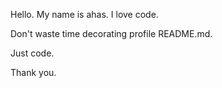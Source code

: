 Hello.
My name is ahas.
I love code.

Don't waste time decorating profile README.md.

Just code.

Thank you.
